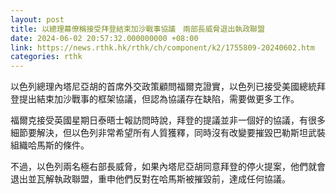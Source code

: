 ```yaml
---
layout: post
title: 以總理幕僚稱接受拜登結束加沙戰事協議　兩部長威脅退出執政聯盟
date: 2024-06-02 20:57:32.000000000 +08:00
link: https://news.rthk.hk/rthk/ch/component/k2/1755809-20240602.htm
categories: rthk
---
```


以色列總理內塔尼亞胡的首席外交政策顧問福爾克證實，以色列已接受美國總統拜登提出結束加沙戰事的框架協議，但認為協議存在缺陷，需要做更多工作。

福爾克接受英國星期日泰晤士報訪問時說，拜登的提議並非一個好的協議，有很多細節要解決，但以色列非常希望所有人質獲釋，同時沒有改變要摧毀巴勒斯坦武裝組織哈馬斯的條件。

不過，以色列兩名極右部長威脅，如果內塔尼亞胡同意拜登的停火提案，他們就會退出並瓦解執政聯盟，重申他們反對在哈馬斯被摧毀前，達成任何協議。
